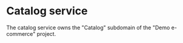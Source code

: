 # Catalog service

The catalog service owns the "Catalog" subdomain of the "Demo e-commerce" project.
